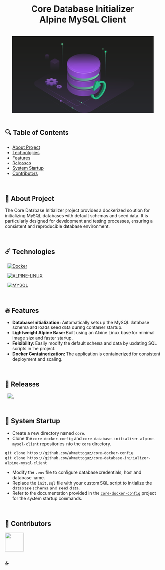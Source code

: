 <h1 id="top" align="center">Core Database Initializer <br/> Alpine MySQL Client</h1> 

<br>

<div align="center">
    <img height=250 src="assets/banner.png">
</div>

<br>

## 🔍 Table of Contents

- [About Project](#intro)
- [Technologies](#technologies)
- [Features](#features)
- [Releases](#releases)
- [System Startup](#system-startup)
- [Contributors](#contributors)
 
<br/>

<h2 id="intro">📌 About Project</h2>

The Core Database Initializer project provides a dockerized solution for initializing MySQL databases with default schemas and seed data. It is particularly designed for development and testing processes, ensuring a consistent and reproducible database environment.
  
<br/>

<h2 id="technologies">☄️ Technologies</h2>

&nbsp; [![Docker](https://img.shields.io/badge/docker-%230db7ed.svg?style=for-the-badge&logo=docker&logoColor=white)](https://www.docker.com/)

&nbsp; [![ALPINE-LINUX](https://img.shields.io/badge/Alpine_Linux-0D597F?style=for-the-badge&logo=alpine-linux&logoColor=white)](https://alpinelinux.org/)

&nbsp; [![MYSQL](https://img.shields.io/badge/MySQL-005C84?style=for-the-badge&logo=mysql&logoColor=white)](https://www.mysql.com/)

<br/>

<h2 id="features">🔥 Features</h2>

+ **Database Initialization:** Automatically sets up the MySQL database schema and loads seed data during container startup.
+ **Lightweight Alpine Base:** Built using an Alpine Linux base for minimal image size and faster startup.
+ **Felxibility:** Easily modify the default schema and data by updating SQL scripts in the project.
+ **Docker Containerization:** The application is containerized for consistent deployment and scaling.

<br/>

<h2 id="releases">🚢 Releases</h2> 

&nbsp; [![.](https://img.shields.io/badge/1.0.0-233838?style=flat&label=version&labelColor=470137&color=077521)](https://github.com/ahmettoguz/core-database-initializer-alpine-mysql-client/tree/v1.0.0)

<br/>

<h2 id="system-startup">🚀 System Startup</h2> 

* Create a new directory named `core`.
* Clone the `core-docker-config` and `core-database-initializer-alpine-mysql-client` repositories into the `core` directory.
```
git clone https://github.com/ahmettoguz/core-docker-config
git clone https://github.com/ahmettoguz/core-database-initializer-alpine-mysql-client
```
* Modify the `.env` file to configure database credentials, host and database name.
* Replace the `init.sql` file with your custom SQL script to initialize the database schema and seed data.
* Refer to the documentation provided in the [`core-docker-config`](https://github.com/ahmettoguz/core-docker-config) project for the system startup commands.

<br/>

<h2 id="contributors">👥 Contributors</h2> 

<a href="https://github.com/ahmettoguz" target="_blank"><img width=60 height=60 src="https://avatars.githubusercontent.com/u/101711642?v=4"></a> 

### [🔝](#top)
